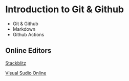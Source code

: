 # Introduction to Git & Github

- Git & Github
- Markdown
- Github Actions

## Online Editors

[Stackblitz](https://stackblitz.com/)

[Visual Sudio Online](https://visualstudio.microsoft.com/services/visual-studio-online/)
